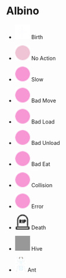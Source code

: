 # Albino

- <img src="birth@2x.png" width="40" height="40"> Birth
- <img src="noaction@2x.png" width="40" height="40"> No Action
- <img src="slow@2x.png" width="40" height="40"> Slow
- <img src="badmove@2x.png" width="40" height="40"> Bad Move
- <img src="badload@2x.png" width="40" height="40"> Bad Load
- <img src="badunload@2x.png" width="40" height="40"> Bad Unload
- <img src="badeat@2x.png" width="40" height="40"> Bad Eat
- <img src="collision@2x.png" width="40" height="40"> Collision
- <img src="error@2x.png" width="40" height="40"> Error
- <img src="death@2x.png" width="40" height="40"> Death

- <img src="hive@2x.png" width="40" height="40"> Hive
- <img src="ant@2x.png" width="30" height="40"> Ant 
